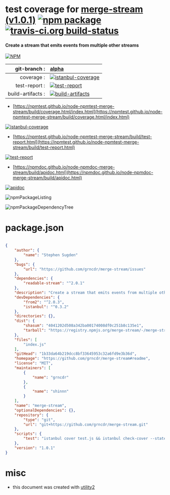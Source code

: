 # test coverage for  [merge-stream (v1.0.1)](https://github.com/grncdr/merge-stream#readme)  [![npm package](https://img.shields.io/npm/v/npmtest-merge-stream.svg?style=flat-square)](https://www.npmjs.org/package/npmtest-merge-stream) [![travis-ci.org build-status](https://api.travis-ci.org/npmtest/node-npmtest-merge-stream.svg)](https://travis-ci.org/npmtest/node-npmtest-merge-stream)
#### Create a stream that emits events from multiple other streams

[![NPM](https://nodei.co/npm/merge-stream.png?downloads=true&downloadRank=true&stars=true)](https://www.npmjs.com/package/merge-stream)

| git-branch : | [alpha](https://github.com/npmtest/node-npmtest-merge-stream/tree/alpha)|
|--:|:--|
| coverage : | [![istanbul-coverage](https://npmtest.github.io/node-npmtest-merge-stream/build/coverage.badge.svg)](https://npmtest.github.io/node-npmtest-merge-stream/build/coverage.html/index.html)|
| test-report : | [![test-report](https://npmtest.github.io/node-npmtest-merge-stream/build/test-report.badge.svg)](https://npmtest.github.io/node-npmtest-merge-stream/build/test-report.html)|
| build-artifacts : | [![build-artifacts](https://npmtest.github.io/node-npmtest-merge-stream/glyphicons_144_folder_open.png)](https://github.com/npmtest/node-npmtest-merge-stream/tree/gh-pages/build)|

- [https://npmtest.github.io/node-npmtest-merge-stream/build/coverage.html/index.html](https://npmtest.github.io/node-npmtest-merge-stream/build/coverage.html/index.html)

[![istanbul-coverage](https://npmtest.github.io/node-npmtest-merge-stream/build/screenCapture.buildCi.browser.%252Ftmp%252Fbuild%252Fcoverage.lib.html.png)](https://npmtest.github.io/node-npmtest-merge-stream/build/coverage.html/index.html)

- [https://npmtest.github.io/node-npmtest-merge-stream/build/test-report.html](https://npmtest.github.io/node-npmtest-merge-stream/build/test-report.html)

[![test-report](https://npmtest.github.io/node-npmtest-merge-stream/build/screenCapture.buildCi.browser.%252Ftmp%252Fbuild%252Ftest-report.html.png)](https://npmtest.github.io/node-npmtest-merge-stream/build/test-report.html)

- [https://npmdoc.github.io/node-npmdoc-merge-stream/build/apidoc.html](https://npmdoc.github.io/node-npmdoc-merge-stream/build/apidoc.html)

[![apidoc](https://npmdoc.github.io/node-npmdoc-merge-stream/build/screenCapture.buildCi.browser.%252Ftmp%252Fbuild%252Fapidoc.html.png)](https://npmdoc.github.io/node-npmdoc-merge-stream/build/apidoc.html)

![npmPackageListing](https://npmtest.github.io/node-npmtest-merge-stream/build/screenCapture.npmPackageListing.svg)

![npmPackageDependencyTree](https://npmtest.github.io/node-npmtest-merge-stream/build/screenCapture.npmPackageDependencyTree.svg)



# package.json

```json

{
    "author": {
        "name": "Stephen Sugden"
    },
    "bugs": {
        "url": "https://github.com/grncdr/merge-stream/issues"
    },
    "dependencies": {
        "readable-stream": "^2.0.1"
    },
    "description": "Create a stream that emits events from multiple other streams",
    "devDependencies": {
        "from2": "^2.0.3",
        "istanbul": "^0.3.2"
    },
    "directories": {},
    "dist": {
        "shasum": "4041202d508a342ba00174008df0c251b8c135e1",
        "tarball": "https://registry.npmjs.org/merge-stream/-/merge-stream-1.0.1.tgz"
    },
    "files": [
        "index.js"
    ],
    "gitHead": "1b33da64b219dcc8bf33645953c32a6fd9e3b36d",
    "homepage": "https://github.com/grncdr/merge-stream#readme",
    "license": "MIT",
    "maintainers": [
        {
            "name": "grncdr"
        },
        {
            "name": "shinnn"
        }
    ],
    "name": "merge-stream",
    "optionalDependencies": {},
    "repository": {
        "type": "git",
        "url": "git+https://github.com/grncdr/merge-stream.git"
    },
    "scripts": {
        "test": "istanbul cover test.js && istanbul check-cover --statements 100 --branches 100"
    },
    "version": "1.0.1"
}
```



# misc
- this document was created with [utility2](https://github.com/kaizhu256/node-utility2)
